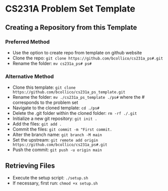 # CS231A Problem Set Template

## Creating a Repository from this Template
### Preferred Method
- Use the option to create repo from template on github website
- Clone the repo: `git clone https://github.com/bcollico/cs231a_ps#.git`
- Rename the folder: `mv cs231a_ps# ps#`
### Alternative Method
- Clone this template: `git clone https://github.com/bcollico/cs231a_ps_template.git`
- Rename the folder: `mv ./cs231a_ps_template ./ps#` where the # corresponds to the problem set
- Navigate to the cloned template: `cd ./ps#`
- Delete the .git folder within the cloned folder: `rm -rf ./.git`
- Initialize a new git repository: `git init .`
- Add the files: `git add .`
- Commit the files: `git commit -m "First commit.`
- Alter the branch name: `git branch -M main`
- Set the upstream: `git remote add origin https://github.com/bcollico/cs231a_ps#.git`
- Push the commit: `git push -u origin main`
## Retrieving Files
- Execute the setup script: `./setup.sh`
- If necessary, first run: `chmod +x setup.sh`
